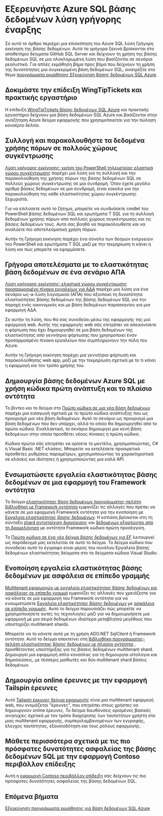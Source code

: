 <properties
   pageTitle="Έναρξη γρήγορης λύσης βάσης δεδομένων Azure SQL | Microsoft Azure"
   description="Μάθετε περισσότερα σχετικά με λύσεις βάσεων δεδομένων Azure SQL"
   services="sql-database"
   documentationCenter=""
   authors="CarlRabeler"
   manager="jhubbard"
   editor=""/>

<tags
   ms.service="sql-database"
   ms.devlang="NA"
   ms.topic="article"
   ms.tgt_pltfrm="NA"
   ms.workload="sqldb-quickstart"
   ms.date="09/06/2016"
   ms.author="carlrab"/>

# <a name="explore-azure-sql-database-solution-quick-starts"></a>Εξερευνήστε Azure SQL βάσης δεδομένων λύση γρήγορης έναρξης

Σε αυτό το άρθρο περιέχει μια επισκόπηση του Azure SQL λύση Γρήγορη εκκίνηση της βάσης δεδομένων. Αυτά τα γρήγορα ξεκινά βρίσκονται στο αποθετήριο δείγματα GitHub SQL Server και δείχνουν τη χρήση της βάσης δεδομένων SQL σε μια ολοκληρωμένη λύση που βασίζονται σε σενάρια ρεαλιστικό. Για απλές εκμάθηση βήμα προς βήμα που δείχνουν τη χρήση της δυνατότητας μια συγκεκριμένη βάση δεδομένων SQL, ανατρέξτε στο θέμα [προγράμματα εκμάθησης Εξερεύνηση βάσης δεδομένων SQL Azure](sql-database-explore-tutorials.md).

## <a name="try-the-wingtiptickets-demo-and-hands-on-lab"></a>Δοκιμάστε την επίδειξη WingTipTickets και πρακτικής εργαστήριο

Η επίδειξη [WingTipTickets βάσης δεδομένων SQL Azure](https://github.com/microsoft/wingtiptickets) και πρακτικής εργαστήριο δείχνουν μια βάση δεδομένων SQL Azure και βασίζονται στην αναζήτηση Azure δείγμα εφαρμογής που χρησιμοποιείται για την πώληση κονσέρτο δελτία.


## <a name="collect-and-monitor-resource-usage-data-across-multiple-pools"></a>Συλλογή και παρακολουθήστε τα δεδομένα χρήσης πόρων σε πολλούς χώρους συγκέντρωσης

[Λύση γρήγορης εκκίνησης: χρήση του PowerShell τηλεμετρίας ελαστικά χώρου συγκέντρωσης](https://github.com/Microsoft/sql-server-samples/tree/master/samples/manage/azure-sql-db-elastic-pools) παρέχει μια λύση για τη συλλογή και την παρακολούθηση της χρήσης πόρων της βάσης δεδομένων SQL σε πολλούς χώρους συγκέντρωσης σε μια συνδρομή. Όταν έχετε μεγάλο αριθμό βάσεις δεδομένων σε μια συνδρομή, είναι εύκολα για την παρακολούθηση της κάθε ελαστικότητας χώρου συγκέντρωσης ξεχωριστά.

Για να επιλύσετε αυτό το ζήτημα, μπορείτε να συνδυάσετε cmdlet του PowerShell βάσης δεδομένων SQL και ερωτήματα T SQL για τη συλλογή δεδομένων χρήσης πόρων από πολλούς χώρους συγκέντρωσης και τις βάσεις δεδομένων τους. Αυτό σας βοηθά να παρακολουθείτε και να αναλύετε πιο αποτελεσματική χρήση πόρων.

Αυτήν τη Γρήγορη εκκίνηση παρέχει ένα σύνολο των δεσμών ενεργειών του PowerShell και ερωτήματα T SQL μαζί με την τεκμηρίωση τι κάνει η λύση και πώς μπορείτε να εφαρμόσετε.

## <a name="get-started-with-elastic-database-in-an-saas-scenario"></a>Γρήγορα αποτελέσματα με το ελαστικότητας βάση δεδομένων σε ένα σενάριο ΑΠΑ

 [Λύση γρήγορης εκκίνησης: ελαστικά χώρου συγκέντρωσης προσαρμοσμένο πίνακα εργαλείων για ΑΔΑ](https://github.com/Microsoft/sql-server-samples/tree/master/samples/manage/azure-sql-db-elastic-pools-custom-dashboard) παρέχει μια λύση για ένα σενάριο ως-a-λύση λογισμικού (ΑΠΑ) που αξιοποιεί τη δυνατότητα ελαστικότητας βάσης δεδομένων της βάσης δεδομένων SQL για την παροχή ενός οικονομικός και με βάση δεδομένων παρασκηνίου για μια εφαρμογή ΑΔΑ.

Σε αυτήν τη λύση, που θα σας συνοδεύει μέσω της εφαρμογής της μια εφαρμογή web. Αυτής της εφαρμογής web σάς επιτρέπει να απεικονίσετε η φόρτωση που έχει δημιουργηθεί σε μια βάση δεδομένων της ελαστικότητας από γεννήτρια φόρτωσης που χρησιμοποιεί έναν προσαρμοσμένο πίνακα εργαλείων που συμπληρώνουν την πύλη του Azure.

Αυτήν τη Γρήγορη εκκίνηση παρέχει μια γεννήτρια φόρτωση και παρακολούθησης web app, μαζί με την τεκμηρίωση σχετικά με το τι κάνει η εφαρμογή και τον τρόπο χρήσης του.

## <a name="create-an-azure-sql-database-by-using-code-first-development-and-the-entity-framework"></a>Δημιουργία βάσης δεδομένων Azure SQL με χρήση κώδικα πρώτη ανάπτυξη και το πλαίσιο οντότητα

Το βίντεο και το δείγμα στο [Πρώτο κώδικα σε μια νέα βάση δεδομένων](https://msdn.microsoft.com/data/jj193542.aspx) παρέχει μια εισαγωγή σχετικά με το πρώτο κώδικα ανάπτυξης που ως προορισμό μια νέα βάση δεδομένων. Αυτό το σενάριο ως προορισμό μια βάση δεδομένων που δεν υπάρχει, αλλά το οποίο θα δημιουργηθεί από το πρώτο κώδικα. Εναλλακτικά, το σενάριο δημιουργεί μια κενή βάση δεδομένων στην οποία προσθέτει νέους πίνακες η πρώτη κώδικα.

Κώδικα πρώτα σάς επιτρέπει να ορίσετε το μοντέλο, χρησιμοποιώντας, C# ή Visual Basic .NET κλάσεις. Μπορείτε να εκτελέσετε προαιρετικό πρόσθετες ρυθμίσεις παραμέτρων, χρησιμοποιώντας τα χαρακτηριστικά σε κλάσεις και ιδιότητες ή χρησιμοποιώντας μια καλά API.

## <a name="integrate-elastic-database-tools-into-an-entity-framework-application"></a>Ενσωματώσετε εργαλεία ελαστικότητας βάσης δεδομένων σε μια εφαρμογή του Framework οντότητα

Το δείγμα [ελαστικότητας βάση δεδομένων προγράμματος-πελάτη βιβλιοθήκη με Framework οντότητα](sql-database-elastic-scale-use-entity-framework-applications-visual-studio.md) εμφανίζει τις αλλαγές που πρέπει να κάνετε σε μια εφαρμογή Framework οντότητα για την ενοποίηση με [Εργαλεία ελαστικότητας βάσης δεδομένων](sql-database-elastic-scale-get-started.md). Η εστίαση βρίσκεται στη τη σύνταξη [shard αντιστοίχιση διαχείρισης](sql-database-elastic-scale-shard-map-management.md) και [δεδομένων εξαρτώνται από τη δρομολόγηση](sql-database-elastic-scale-data-dependent-routing.md) με οντότητα Framework κώδικα πρώτη προσέγγιση.

Το [Πρώτο κώδικα σε ένα νέο δείγμα βάσης δεδομένων για EF](http://msdn.microsoft.com/data/jj193542.aspx) λειτουργεί ως παράδειγμά μας εκτελείται σε αυτό το δείγμα. Το δείγμα κώδικα που συνοδεύει αυτό το έγγραφο είναι μέρος του συνόλου Εργαλεία βάσης δεδομένων ελαστικότητας δείγματα στο τα δείγματα κώδικα Visual Studio.

## <a name="integrate-elastic-database-tools-with-row-level-security"></a>Ενοποίηση εργαλεία ελαστικότητας βάσης δεδομένων με ασφάλεια σε επίπεδο γραμμής

[Multitenant εφαρμογών με εργαλεία ελαστικότητας βάσης δεδομένων και ασφάλειας σε επίπεδο γραμμή](sql-database-elastic-tools-multi-tenant-row-level-security.md) εμφανίζει τις αλλαγές που χρειάζεστε για να κάνετε σε μια εφαρμογή του Framework οντότητα για να ενσωματώσετε [Εργαλεία ελαστικότητας βάσης δεδομένων](sql-database-elastic-scale-get-started.md) με [ασφάλεια σε επίπεδο γραμμής](https://msdn.microsoft.com/library/dn765131). Αυτό το δείγμα παρουσιάζει πώς μπορείτε να χρησιμοποιήσετε αυτές τις τεχνολογίες μαζί για να δημιουργήσετε μια εφαρμογή με μια σειρά δεδομένων ιδιαίτερα μεταβλητού μεγέθους που υποστηρίζει multitenant shards.

Μπορείτε να το κάνετε αυτό με τη χρήση ADO.NET SqlClient ή Framework οντότητα. Αυτό το δείγμα επεκτείνει στη [βιβλιοθήκη προγράμματος-πελάτη ελαστικότητας βάσης δεδομένων με πλαίσιο οντότητα](sql-database-elastic-scale-use-entity-framework-applications-visual-studio.md) , προσθέτοντας υποστήριξης για τις βάσεις δεδομένων multitenant shard.
Δημιουργεί μια εφαρμογή απλό κονσόλας για τη δημιουργία ιστολόγια και δημοσιεύσεις, με τέσσερις μισθωτές και δύο multitenant shard βάσεις δεδομένων.

## <a name="create-online-surveys-with-the-tailspin-surveys-application"></a>Δημιουργία online έρευνες με την εφαρμογή Tailspin έρευνες

Αυτό [Tailspin έρευνες δείγμα εφαρμογής](https://github.com/Azure-Samples/guidance-identity-management-for-multitenant-apps/blob/master/docs/running-the-app.md) είναι μια multitenant εφαρμογή web, που ονομάζεται "έρευνες", που επιτρέπει στους χρήστες να δημιουργούν online έρευνες. Το δείγμα διευθύνσεις ορισμένες βασικές ανησυχίες σχετικά με τον τρόπο διαχείρισης των ταυτοτήτων χρήστη στο μιας multitenant εφαρμογής, συμπεριλαμβανομένων των εγγραφής, έλεγχος ταυτότητας, εξουσιοδότηση και τους ρόλους εφαρμογής.

## <a name="learn-about-the-latest-security-features-of-sql-database-with-the-contoso-clinic-demo-application"></a>Μάθετε περισσότερα σχετικά με τις πιο πρόσφατες δυνατότητες ασφαλείας της βάσης δεδομένων SQL με την εφαρμογή Contoso περιβάλλον επίδειξης

Αυτή η [εφαρμογή Contoso περιβάλλον επίδειξη](https://github.com/Microsoft/azure-sql-security-sample) σάς δείχνουν τις πιο πρόσφατες δυνατότητες ασφαλείας της βάσης δεδομένων SQL.

## <a name="next-steps"></a>Επόμενα βήματα

[Εξερεύνηση προγράμματα εκμάθησης για βάση δεδομένων SQL Azure](sql-database-explore-tutorials.md)
